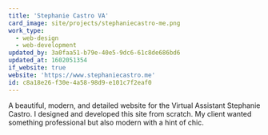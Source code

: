 ```yaml
---
title: 'Stephanie Castro VA'
card_image: site/projects/stephaniecastro-me.png
work_type:
  - web-design
  - web-development
updated_by: 3a0faa51-b79e-40e5-9dc6-61c8de686bd6
updated_at: 1602051354
if_website: true
website: 'https://www.stephaniecastro.me'
id: c8a18e26-f30e-4a58-98d9-e101c7f2eaf0
---
```

A beautiful, modern, and detailed website for the Virtual Assistant Stephanie Castro. I designed and developed this site from scratch. My client wanted something professional but also modern with a hint of chic.